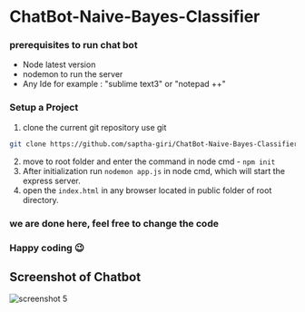 # ChatBot-Naive-Bayes-Classifier

### prerequisites to run chat bot

- Node latest version
- nodemon to run the server
- Any Ide for example : "sublime text3" or "notepad ++"

### Setup a Project

1. clone the current git repository
use git

```bash
git clone https://github.com/saptha-giri/ChatBot-Naive-Bayes-Classifier.git
```
2. move to root folder and enter the command in node cmd - ``` npm init ```
3. After initialization run ``` nodemon app.js ``` in node cmd, which will start the express server.
4. open the ```index.html``` in any browser located in public folder of root directory.

### we are done here, feel free to change the code
### Happy coding :wink:

## Screenshot of Chatbot 

![screenshot 5](https://user-images.githubusercontent.com/43612718/46282664-b73ca400-c58f-11e8-87e3-1a009dddc2ee.png)
